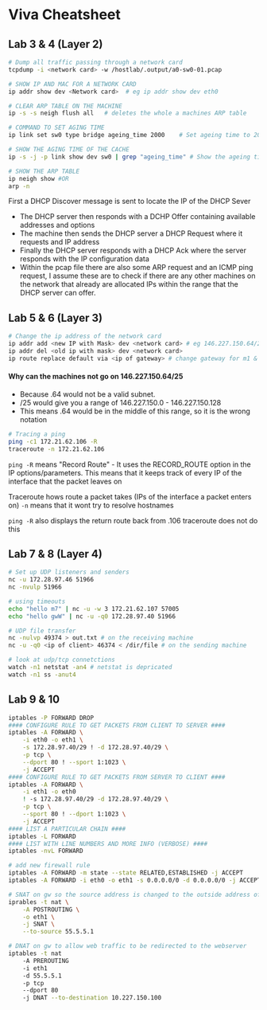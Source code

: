 # Viva Cheatsheet

## Lab 3 & 4 (Layer 2)

``` sh
# Dump all traffic passing through a network card
tcpdump -i <network card> -w /hostlab/.output/a0-sw0-01.pcap
```

```sh
# SHOW IP AND MAC FOR A NETWORK CARD
ip addr show dev <Network card>  # eg ip addr show dev eth0 
```

```sh
# CLEAR ARP TABLE ON THE MACHINE
ip -s -s neigh flush all   # deletes the whole a machines ARP table
```

```sh
# COMMAND TO SET AGING TIME
ip link set sw0 type bridge ageing_time 2000    # Set ageing time to 20s 
```

```sh
# SHOW THE AGING TIME OF THE CACHE
ip -s -j -p link show dev sw0 | grep "ageing_time" # Show the ageing time of the switches cache
```

```sh
# SHOW THE ARP TABLE
ip neigh show #OR
arp -n
```

First a DHCP Discover message is sent to locate the IP of the DHCP Sever
- The DHCP server then responds with a DCHP Offer containing available addresses and options 
- The machine then sends the DHCP server a DHCP Request where it requests and IP address
- Finally the DHCP server responds with a DHCP Ack where the server responds with the IP configuration data
- Within the pcap file there are also some ARP request and an ICMP ping request, I assume these are to check if there are any other machines on the network that already are allocated IPs within the range that the DHCP server can offer. 

## Lab 5 & 6 (Layer 3)

```sh
# Change the ip address of the network card
ip addr add <new IP with Mask> dev <network card> # eg 146.227.150.64/26
ip addr del <old ip with mask> dev <network card>
ip route replace default via <ip of gateway> # change gateway for m1 & m2
```

#### Why can the machines not go on 146.227.150.64/25
- Because .64 would not be a valid subnet. 
- /25 would give you a range of 146.227.150.0 - 146.227.150.128
- This means .64 would be in the middle of this range, so it is the wrong notation 

```sh
# Tracing a ping
ping -c1 172.21.62.106 -R 
traceroute -n 172.21.62.106
```
`ping -R` means "Record Route" - It uses the RECORD_ROUTE option in the IP options/parameters. This means that it keeps track of every IP of the interface that the packet leaves on

Traceroute hows route a packet takes (IPs of the interface a packet enters on)
`-n` means that it wont try to resolve hostnames

`ping -R` also displays the return route back from .106 traceroute does not do this



## Lab 7 & 8 (Layer 4)

```sh
# Set up UDP listeners and senders
nc -u 172.28.97.46 51966
nc -nvulp 51966
```

```sh
# using timeouts 
echo "hello m7" | nc -u -w 3 172.21.62.107 57005
echo "hello gwW" | nc -u -q0 172.28.97.40 51966
```

```sh
# UDP file transfer
nc -nulvp 49374 > out.txt # on the receiving machine 
nc -u -q0 <ip of client> 46374 < /dir/file # on the sending machine
```

```sh
# look at udp/tcp connetctions
watch -n1 netstat -an4 # netstat is depricated
watch -n1 ss -anut4
```

## Lab 9 & 10
```sh
iptables -P FORWARD DROP   
#### CONFIGURE RULE TO GET PACKETS FROM CLIENT TO SERVER ####
iptables -A FORWARD \
	-i eth0 -o eth1 \
	-s 172.28.97.40/29 ! -d 172.28.97.40/29 \
	-p tcp \
	--dport 80 ! --sport 1:1023 \
	-j ACCEPT
#### CONFIGURE RULE TO GET PACKETS FROM SERVER TO CLIENT ####
iptables -A FORWARD \
	-i eth1 -o eth0 
	! -s 172.28.97.40/29 -d 172.28.97.40/29 \
	-p tcp \
	--sport 80 ! --dport 1:1023 \
	-j ACCEPT
#### LIST A PARTICULAR CHAIN ####
iptables -L FORWARD
#### LIST WITH LINE NUMBERS AND MORE INFO (VERBOSE) ####
iptables -nvL FORWARD
```

```sh
# add new firewall rule
iptables -A FORWARD -m state --state RELATED,ESTABLISHED -j ACCEPT
iptables -A FORWARD -i eth0 -o eth1 -s 0.0.0.0/0 -d 0.0.0.0/0 -j ACCEPT

# SNAT on gw so the source address is changed to the outside address of gw
iprables -t nat \
	-A POSTROUTING \
	-o eth1 \
	-j SNAT \
	--to-source 55.5.5.1

# DNAT on gw to allow web traffic to be redirected to the webserver
iptables -t nat 
	-A PREROUTING 
	-i eth1 
	-d 55.5.5.1 
	-p tcp 
	--dport 80 
	-j DNAT --to-destination 10.227.150.100
```